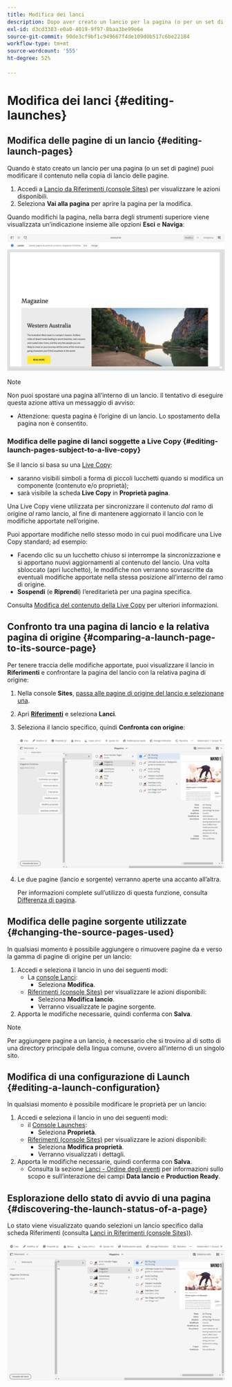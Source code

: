 ```yaml
---
title: Modifica dei lanci
description: Dopo aver creato un lancio per la pagina (o per un set di pagine), puoi modificarne il contenuto nella copia di lancio delle pagine.
exl-id: d3cd3383-e0a0-4019-9f97-8baa3be99e6e
source-git-commit: 90de3cf9bf1c949667f4de109d0b517c6be22184
workflow-type: tm+mt
source-wordcount: '555'
ht-degree: 52%

---
```


# Modifica dei lanci {#editing-launches}

## Modifica delle pagine di un lancio {#editing-launch-pages}

Quando è stato creato un lancio per una pagina (o un set di pagine) puoi modificare il contenuto nella copia di lancio delle pagine.

1. Accedi a [Lancio da Riferimenti (console Sites)](/help/sites-cloud/authoring/launches/overview.md#launches-in-references-sites-console) per visualizzare le azioni disponibili.
1. Seleziona **Vai alla pagina** per aprire la pagina per la modifica.

Quando modifichi la pagina, nella barra degli strumenti superiore viene visualizzata un’indicazione insieme alle opzioni **Esci** e **Naviga**:

![Lascia e naviga all’avvio dall’Editor pagina](/help/sites-cloud/authoring/assets/launches-edit-01.png)

>[!NOTE]
>
>Non puoi spostare una pagina all’interno di un lancio. Il tentativo di eseguire questa azione attiva un messaggio di avviso:
>
>* Attenzione: questa pagina è l’origine di un lancio. Lo spostamento della pagina non è consentito.


### Modifica delle pagine di lanci soggette a Live Copy {#editing-launch-pages-subject-to-a-live-copy}

Se il lancio si basa su una [Live Copy](/help/sites-cloud/administering/msm/overview.md):

* saranno visibili simboli a forma di piccoli lucchetti quando si modifica un componente (contenuto e/o proprietà);
* sarà visibile la scheda **Live Copy** in **Proprietà pagina**.

Una Live Copy viene utilizzata per sincronizzare il contenuto *dal* ramo di origine *al* ramo lancio, al fine di mantenere aggiornato il lancio con le modifiche apportate nell’origine.

Puoi apportare modifiche nello stesso modo in cui puoi modificare una Live Copy standard; ad esempio:

* Facendo clic su un lucchetto chiuso si interrompe la sincronizzazione e si apportano nuovi aggiornamenti al contenuto del lancio. Una volta sbloccato (apri lucchetto), le modifiche non verranno sovrascritte da eventuali modifiche apportate nella stessa posizione all’interno del ramo di origine.
* **Sospendi** (e **Riprendi**) l’ereditarietà per una pagina specifica.

Consulta [Modifica del contenuto della Live Copy](/help/sites-cloud/administering/msm/creating-live-copies.md) per ulteriori informazioni.

## Confronto tra una pagina di lancio e la relativa pagina di origine {#comparing-a-launch-page-to-its-source-page}

Per tenere traccia delle modifiche apportate, puoi visualizzare il lancio in **Riferimenti** e confrontare la pagina del lancio con la relativa pagina di origine:

1. Nella console **Sites**, [passa alle pagine di origine del lancio e selezionane una](/help/sites-cloud/authoring/getting-started/basic-handling.md#viewing-and-selecting-resources).
1. Apri **[Riferimenti](/help/sites-cloud/authoring/getting-started/basic-handling.md#references)** e seleziona **Lanci**.
1. Seleziona il lancio specifico, quindi **Confronta con origine**:

   ![Confronto tra lancio e origine](/help/sites-cloud/authoring/assets/launches-compare.png)

1. Le due pagine (lancio e sorgente) verranno aperte una accanto all’altra.

   Per informazioni complete sull’utilizzo di questa funzione, consulta [Differenza di pagina](/help/sites-cloud/authoring/features/page-diff.md).

## Modifica delle pagine sorgente utilizzate {#changing-the-source-pages-used}

In qualsiasi momento è possibile aggiungere o rimuovere pagine da e verso la gamma di pagine di origine per un lancio:

1. Accedi e seleziona il lancio in uno dei seguenti modi:
   * La [console Lanci](/help/sites-cloud/authoring/launches/overview.md#the-launches-console):
      * Seleziona **Modifica**.
   * [Riferimenti (console Sites)](/help/sites-cloud/authoring/launches/overview.md#launches-in-references-sites-console) per visualizzare le azioni disponibili:
      * Seleziona **Modifica lancio**.
      * Verranno visualizzate le pagine sorgente.
1. Apporta le modifiche necessarie, quindi conferma con **Salva**.

>[!NOTE]
>
>Per aggiungere pagine a un lancio, è necessario che si trovino al di sotto di una directory principale della lingua comune, ovvero all’interno di un singolo sito.

## Modifica di una configurazione di Launch {#editing-a-launch-configuration}

In qualsiasi momento è possibile modificare le proprietà per un lancio:

1. Accedi e seleziona il lancio in uno dei seguenti modi:
   * il [Console Launches](/help/sites-cloud/authoring/launches/overview.md#the-launches-console):
      * Seleziona **Proprietà**.
   * [Riferimenti (console Sites)](/help/sites-cloud/authoring/launches/overview.md#launches-in-references-sites-console) per visualizzare le azioni disponibili:
      * Seleziona **Modifica proprietà**.
      * Verranno visualizzati i dettagli.
1. Apporta le modifiche necessarie, quindi conferma con **Salva**.
   * Consulta la sezione [Lanci - Ordine degli eventi](/help/sites-cloud/authoring/launches/overview.md#launches-the-order-of-events) per informazioni sullo scopo e sull’interazione dei campi **Data lancio** e **Production Ready**.

## Esplorazione dello stato di avvio di una pagina {#discovering-the-launch-status-of-a-page}

Lo stato viene visualizzato quando selezioni un lancio specifico dalla scheda Riferimenti (consulta [Lanci in Riferimenti (console Sites)](/help/sites-cloud/authoring/launches/overview.md#launches-in-references-sites-console)).

![Esplorazione dello stato del lancio](/help/sites-cloud/authoring/assets/launches-status.png)
